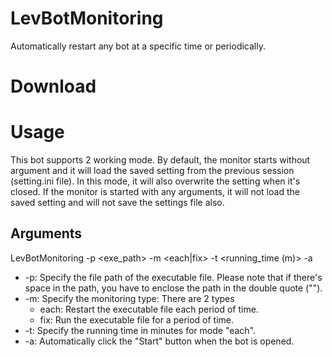 # LevBotMonitoring
Automatically restart any bot at a specific time or periodically.

# Download

# Usage
This bot supports 2 working mode. By default, the monitor starts without argument and it will load the saved setting from the previous session (setting.ini file). In this mode, it will also overwrite the setting when it's closed.  If the monitor is started with any arguments, it will not load the saved setting and will not save the settings file also.

## Arguments

LevBotMonitoring -p <exe_path> -m <each|fix> -t <running_time (m)> -a

* -p: Specify the file path of the executable file. Please note that if there's space in the path, you have to enclose the path in the double quote ("").
* -m: Specify the monitoring type: There are 2 types
    * each: Restart the executable file each period of time.
    * fix: Run the executable file for a period of time.
* -t: Specify the running time in minutes for mode "each".
* -a: Automatically click the "Start" button when the bot is opened.
